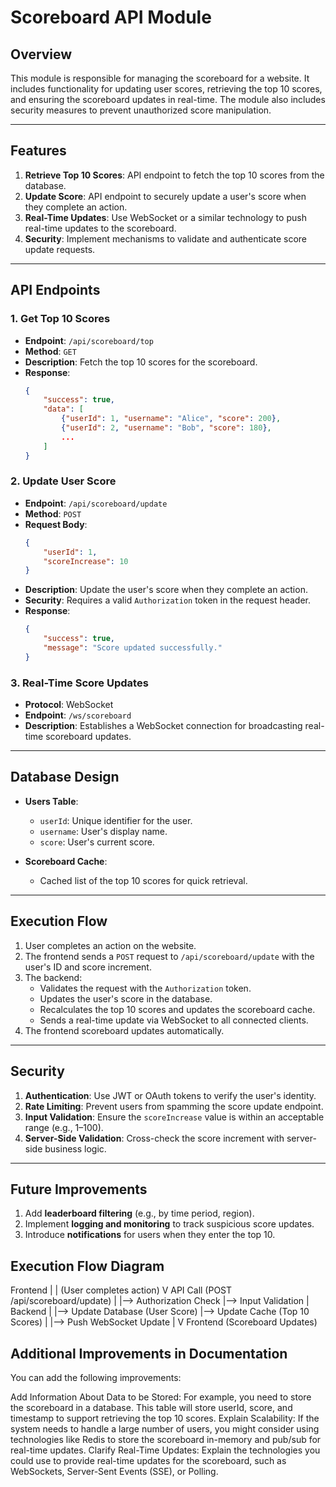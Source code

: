 # Scoreboard API Module

## Overview
This module is responsible for managing the scoreboard for a website. It includes functionality for updating user scores, retrieving the top 10 scores, and ensuring the scoreboard updates in real-time. The module also includes security measures to prevent unauthorized score manipulation.

---

## Features
1. **Retrieve Top 10 Scores**: API endpoint to fetch the top 10 scores from the database.
2. **Update Score**: API endpoint to securely update a user's score when they complete an action.
3. **Real-Time Updates**: Use WebSocket or a similar technology to push real-time updates to the scoreboard.
4. **Security**: Implement mechanisms to validate and authenticate score update requests.

---

## API Endpoints

### 1. Get Top 10 Scores
- **Endpoint**: `/api/scoreboard/top`
- **Method**: `GET`
- **Description**: Fetch the top 10 scores for the scoreboard.
- **Response**:
    ```json
    {
        "success": true,
        "data": [
            {"userId": 1, "username": "Alice", "score": 200},
            {"userId": 2, "username": "Bob", "score": 180},
            ...
        ]
    }
    ```

### 2. Update User Score
- **Endpoint**: `/api/scoreboard/update`
- **Method**: `POST`
- **Request Body**:
    ```json
    {
        "userId": 1,
        "scoreIncrease": 10
    }
    ```
- **Description**: Update the user's score when they complete an action.
- **Security**: Requires a valid `Authorization` token in the request header.
- **Response**:
    ```json
    {
        "success": true,
        "message": "Score updated successfully."
    }
    ```

### 3. Real-Time Score Updates
- **Protocol**: WebSocket
- **Endpoint**: `/ws/scoreboard`
- **Description**: Establishes a WebSocket connection for broadcasting real-time scoreboard updates.

---

## Database Design

- **Users Table**:
    - `userId`: Unique identifier for the user.
    - `username`: User's display name.
    - `score`: User's current score.

- **Scoreboard Cache**:
    - Cached list of the top 10 scores for quick retrieval.

---

## Execution Flow
1. User completes an action on the website.
2. The frontend sends a `POST` request to `/api/scoreboard/update` with the user's ID and score increment.
3. The backend:
    - Validates the request with the `Authorization` token.
    - Updates the user's score in the database.
    - Recalculates the top 10 scores and updates the scoreboard cache.
    - Sends a real-time update via WebSocket to all connected clients.
4. The frontend scoreboard updates automatically.

---

## Security
1. **Authentication**: Use JWT or OAuth tokens to verify the user's identity.
2. **Rate Limiting**: Prevent users from spamming the score update endpoint.
3. **Input Validation**: Ensure the `scoreIncrease` value is within an acceptable range (e.g., 1–100).
4. **Server-Side Validation**: Cross-check the score increment with server-side business logic.

---

## Future Improvements
1. Add **leaderboard filtering** (e.g., by time period, region).
2. Implement **logging and monitoring** to track suspicious score updates.
3. Introduce **notifications** for users when they enter the top 10.



## Execution Flow Diagram

Frontend
   |
   |  (User completes action)
   V
API Call (POST /api/scoreboard/update)
   |
   |--> Authorization Check
   |--> Input Validation
   |
Backend
   |
   |--> Update Database (User Score)
   |--> Update Cache (Top 10 Scores)
   |
   |--> Push WebSocket Update
   |
   V
Frontend (Scoreboard Updates)


## Additional Improvements in Documentation

You can add the following improvements:

Add Information About Data to be Stored: For example, you need to store the scoreboard in a database. This table will store userId, score, and timestamp to support retrieving the top 10 scores.
Explain Scalability: If the system needs to handle a large number of users, you might consider using technologies like Redis to store the scoreboard in-memory and pub/sub for real-time updates.
Clarify Real-Time Updates: Explain the technologies you could use to provide real-time updates for the scoreboard, such as WebSockets, Server-Sent Events (SSE), or Polling.